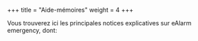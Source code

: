 +++
title = "Aide-mémoires"
weight = 4
+++

Vous trouverez ici les principales notices explicatives sur eAlarm
emergency, dont:


